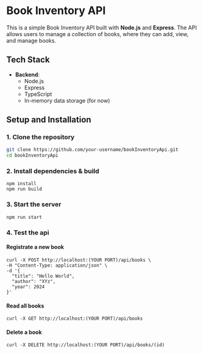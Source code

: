 # Book Inventory API

This is a simple Book Inventory API built with **Node.js** and **Express**. The API allows users to manage a collection of books, where they can add, view, and manage books.

## Tech Stack

- **Backend**:
  - Node.js
  - Express
  - TypeScript
  - In-memory data storage (for now)

## Setup and Installation

### 1. Clone the repository

```bash
git clone https://github.com/your-username/bookInventoryApi.git
cd bookInventoryApi
```

### 2. Install dependencies & build

```
npm install
npm run build
```

### 3. Start the server

```
npm run start
```

### 4. Test the api

#### Registrate a new book

```
curl -X POST http://localhost:(YOUR PORT)/api/books \
-H "Content-Type: application/json" \
-d '{
  "title": "Hello World",
  "author": "XYz",
  "year": 2024
}'

```

#### Read all books

```
curl -X GET http://localhost:(YOUR PORT)/api/books
```

#### Delete a book

```
curl -X DELETE http://localhost:(YOUR PORT)/api/books/(id)
```
